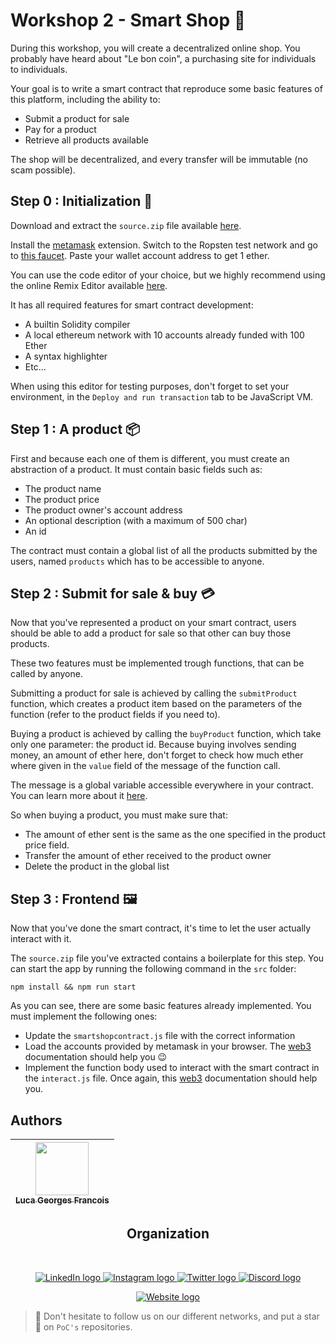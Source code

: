 # Workshop 2 - Smart Shop 🛒

During this workshop, you will create a decentralized online shop.
You probably have heard about "Le bon coin", a purchasing site for individuals to individuals.

Your goal is to write a smart contract that reproduce some basic features of this platform,
including the ability to:

- Submit a product for sale
- Pay for a product
- Retrieve all products available

The shop will be decentralized, and every transfer will be immutable (no scam possible).

## Step 0 : Initialization 🚀

Download and extract the `source.zip` file available [here](https://github.com/PoCInnovation/Workshops/tree/master/p2p/old/2.SmartShop/src/source.zip).

Install the [metamask](https://metamask.io/) extension. Switch to the Ropsten test network and go to [this faucet](https://faucet.metamask.io/).
Paste your wallet account address to get 1 ether.

You can use the code editor of your choice, but we highly recommend using the online Remix Editor available [here](https://remix.ethereum.org).

It has all required features for smart contract development:

- A builtin Solidity compiler
- A local ethereum network with 10 accounts already funded with 100 Ether
- A syntax highlighter
- Etc...

When using this editor for testing purposes, don't forget to set your environment, in the `Deploy and run transaction` tab to be JavaScript VM.

## Step 1 : A product 📦

First and because each one of them is different, you must create an abstraction of a product.
It must contain basic fields such as:

- The product name
- The product price
- The product owner's account address
- An optional description (with a maximum of 500 char)
- An id

The contract must contain a global list of all the products submitted by the users, named `products` which has to be accessible to anyone.

## Step 2 : Submit for sale & buy 💳

Now that you've represented a product on your smart contract,
users should be able to add a product for sale so that other can buy those products.

These two features must be implemented trough functions, that can be called by anyone.

Submitting a product for sale is achieved by calling the `submitProduct` function,
which creates a product item based on the parameters of the function (refer to the product fields if you need to).

Buying a product is achieved by calling the `buyProduct` function,
which take only one parameter: the product id.
Because buying involves sending money, an amount of ether here,
don't forget to check how much ether where given in the `value` field of the message of the function call.

The message is a global variable accessible everywhere in your contract. You can learn more about it [here](https://docs.soliditylang.org/en/v0.7.5/units-and-global-variables.html).

So when buying a product, you must make sure that:

- The amount of ether sent is the same as the one specified in the product price field.
- Transfer the amount of ether received to the product owner
- Delete the product in the global list

## Step 3 : Frontend 🖼️

Now that you've done the smart contract, it's time to let the user actually interact with it.

The `source.zip` file you've extracted contains a boilerplate for this step.
You can start the app by running the following command in the `src` folder:

```shell
npm install && npm run start
```

As you can see, there are some basic features already implemented.
You must implement the following ones:

- Update the `smartshopcontract.js` file with the correct information
- Load the accounts provided by metamask in your browser. The [web3](https://web3js.readthedocs.io/en/v1.3.0/web3-eth.html) documentation should help you 😉
- Implement the function body used to interact with the smart contract in the `interact.js` file.
  Once again, this [web3](https://web3js.readthedocs.io/en/v1.3.0/web3-eth-contract.html#methods-mymethod-call) documentation should help you.

## Authors

| [<img src="https://github.com/0xpanoramix.png?size=85" width=85><br><sub>Luca Georges Francois</sub>](https://github.com/0xpanoramix) |
| :---: |
<h2 align=center>
Organization
</h2>
<br/>
<p align='center'>
    <a href="https://www.linkedin.com/company/pocinnovation/mycompany/">
        <img src="https://img.shields.io/badge/LinkedIn-0077B5?style=for-the-badge&logo=linkedin&logoColor=white" alt="LinkedIn logo">
    </a>
    <a href="https://www.instagram.com/pocinnovation/">
        <img src="https://img.shields.io/badge/Instagram-E4405F?style=for-the-badge&logo=instagram&logoColor=white" alt="Instagram logo"
>
    </a>
    <a href="https://twitter.com/PoCInnovation">
        <img src="https://img.shields.io/badge/Twitter-1DA1F2?style=for-the-badge&logo=twitter&logoColor=white" alt="Twitter logo">
    </a>
    <a href="https://discord.com/invite/Yqq2ADGDS7">
        <img src="https://img.shields.io/badge/Discord-7289DA?style=for-the-badge&logo=discord&logoColor=white" alt="Discord logo">
    </a>
</p>
<p align=center>
    <a href="https://www.poc-innovation.fr/">
        <img src="https://img.shields.io/badge/WebSite-1a2b6d?style=for-the-badge&logo=GitHub Sponsors&logoColor=white" alt="Website logo">
    </a>
</p>

> 🚀 Don't hesitate to follow us on our different networks, and put a star 🌟 on `PoC's` repositories.
